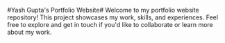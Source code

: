 #Yash Gupta's Portfolio Website#
Welcome to my portfolio website repository! This project showcases my work, skills, and experiences. Feel free to explore and get in touch if you'd like to collaborate or learn more about my work.
